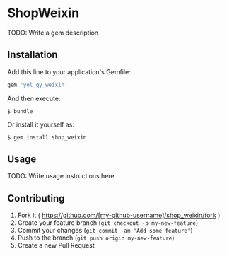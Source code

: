 # ShopWeixin

TODO: Write a gem description

## Installation

Add this line to your application's Gemfile:

```ruby
gem 'yol_qy_weixin'
```

And then execute:

    $ bundle

Or install it yourself as:

    $ gem install shop_weixin

## Usage

TODO: Write usage instructions here

## Contributing

1. Fork it ( https://github.com/[my-github-username]/shop_weixin/fork )
2. Create your feature branch (`git checkout -b my-new-feature`)
3. Commit your changes (`git commit -am 'Add some feature'`)
4. Push to the branch (`git push origin my-new-feature`)
5. Create a new Pull Request
